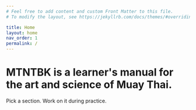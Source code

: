 ```yaml
---
# Feel free to add content and custom Front Matter to this file.
# To modify the layout, see https://jekyllrb.com/docs/themes/#overriding-theme-defaults

title: Home
layout: home
nav_order: 1
permalink: /
---
```


# MTNTBK is a learner's manual for the art and science of Muay Thai.
Pick a section. Work on it during practice.
